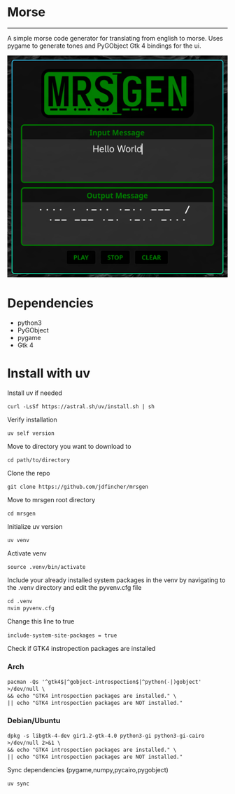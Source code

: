 # Morse
---
A simple morse code generator for translating from english to morse.
Uses pygame to generate tones and PyGObject Gtk 4 bindings for the ui. 

![MRSGEN](image/mrsgen.png)

# Dependencies
- python3
- PyGObject
- pygame
- Gtk 4 

# Install with uv
Install uv if needed

```
curl -LsSf https://astral.sh/uv/install.sh | sh
```

Verify installation

```
uv self version
```

Move to directory you want to download to

```
cd path/to/directory
```

Clone the repo

```
git clone https://github.com/jdfincher/mrsgen
```

Move to mrsgen root directory

```
cd mrsgen
```

Initialize uv version

```
uv venv
```

Activate venv

```
source .venv/bin/activate
```

Include your already installed system packages in the venv by navigating to the .venv directory and edit the pyvenv.cfg file

```
cd .venv
nvim pyvenv.cfg
```

Change this line to true

`include-system-site-packages = true`

Check if GTK4 instropection packages are installed

### Arch 

```
pacman -Qs '^gtk4$|^gobject-introspection$|^python(-|)gobject' >/dev/null \
&& echo "GTK4 introspection packages are installed." \
|| echo "GTK4 introspection packages are NOT installed."
```

### Debian/Ubuntu

```
dpkg -s libgtk-4-dev gir1.2-gtk-4.0 python3-gi python3-gi-cairo >/dev/null 2>&1 \
&& echo "GTK4 introspection packages are installed." \
|| echo "GTK4 introspection packages are NOT installed."
```


Sync dependencies (pygame,numpy,pycairo,pygobject)

```
uv sync
```





